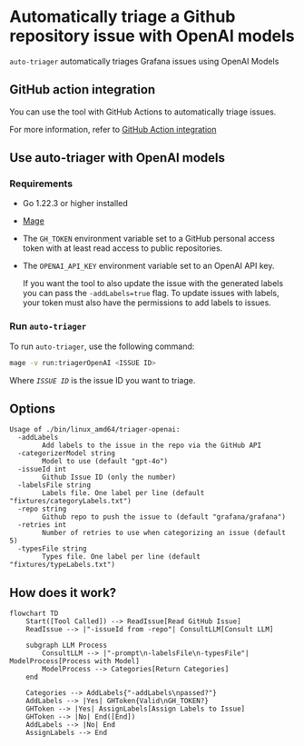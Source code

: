 # Automatically triage a Github repository issue with OpenAI models

`auto-triager` automatically triages Grafana issues using OpenAI Models

## GitHub action integration

You can use the tool with GitHub Actions to automatically triage issues.

For more information, refer to [GitHub Action integration](./docs/github-action.md)

## Use auto-triager with OpenAI models

### Requirements

- Go 1.22.3 or higher installed
- [Mage](https://magefile.org/)
- The `GH_TOKEN` environment variable set to a GitHub personal access token with at least read access to public repositories.
- The `OPENAI_API_KEY` environment variable set to an OpenAI API key.

  If you want the tool to also update the issue with the generated labels you can pass the `-addLabels=true` flag.
  To update issues with labels, your token must also have the permissions to add labels to issues.

### Run `auto-triager`

To run `auto-triager`, use the following command:

```bash
mage -v run:triagerOpenAI <ISSUE ID>
```

Where _`ISSUE ID`_ is the issue ID you want to triage.

## Options

```
Usage of ./bin/linux_amd64/triager-openai:
  -addLabels
        Add labels to the issue in the repo via the GitHub API
  -categorizerModel string
        Model to use (default "gpt-4o")
  -issueId int
        Github Issue ID (only the number)
  -labelsFile string
        Labels file. One label per line (default "fixtures/categoryLabels.txt")
  -repo string
        Github repo to push the issue to (default "grafana/grafana")
  -retries int
        Number of retries to use when categorizing an issue (default 5)
  -typesFile string
        Types file. One label per line (default "fixtures/typeLabels.txt")

```

## How does it work?

```mermaid
flowchart TD
    Start([Tool Called]) --> ReadIssue[Read GitHub Issue]
    ReadIssue --> |"-issueId from -repo"| ConsultLLM[Consult LLM]

    subgraph LLM Process
        ConsultLLM --> |"-prompt\n-labelsFile\n-typesFile"| ModelProcess[Process with Model]
        ModelProcess --> Categories[Return Categories]
    end

    Categories --> AddLabels{"-addLabels\npassed?"}
    AddLabels --> |Yes| GHToken{Valid\nGH_TOKEN?}
    GHToken --> |Yes| AssignLabels[Assign Labels to Issue]
    GHToken --> |No| End([End])
    AddLabels --> |No| End
    AssignLabels --> End
```
